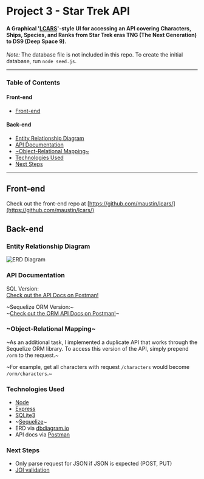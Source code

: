 # Project 3 - Star Trek API
#### A Graphical '[LCARS](https://memory-alpha.fandom.com/wiki/Library_Computer_Access_and_Retrieval_System)'-style UI for accessing an API covering Characters, Ships, Species, and Ranks from Star Trek eras TNG (The Next Generation) to DS9 (Deep Space 9).
_Note:_ The database file is not included in this repo. To create the initial database, run `node seed.js`.

---

### Table of Contents
#### Front-end
- [Front-end](#frontend)

#### Back-end
- [Entity Relationship Diagram](#erd)
- [API Documentation](#docs)
- [~Object-Relational Mapping~](#orm)
- [Technologies Used](#tech)
- [Next Steps](#next)

---
<a name='frontend'/>

## Front-end
Check out the front-end repo at [https://github.com/maustin/lcars/](https://github.com/maustin/lcars/)

## Back-end
<a name='erd'/>

### Entity Relationship Diagram
![ERD Diagram](https://i.ibb.co/TK8ZW81/Star-Trek-API.png)

<a name='docs'/>

### API Documentation
SQL Version:<br/>
[Check out the API Docs on Postman!](https://documenter.getpostman.com/view/9534886/SWE27KyV)

~Sequelize ORM Version:~<br/>
~[Check out the ORM API Docs on Postman!](https://documenter.getpostman.com/view/9534886/SWE28KtM)~

<a name='orm'/>

### ~Object-Relational Mapping~
~As an additional task, I implemented a duplicate API that works through the Sequelize ORM library. To access this version of the API, simply prepend `/orm` to the request.~

~For example, get all characters with request `/characters` would become `/orm/characters`.~

<a name='tech'/>

### Technologies Used
- [Node](https://nodejs.org/)
- [Express](https://expressjs.com/)
- [SQLite3](https://www.npmjs.com/package/sqlite3)
- ~[Sequelize](https://sequelize.org/)~
- ERD via [dbdiagram.io](https://dbdiagram.io/home)
- API docs via [Postman](https://www.getpostman.com/)

<a name='next'/>

### Next Steps
- Only parse request for JSON if JSON is expected (POST, PUT)
- [JOI validation](https://github.com/hapijs/joi)